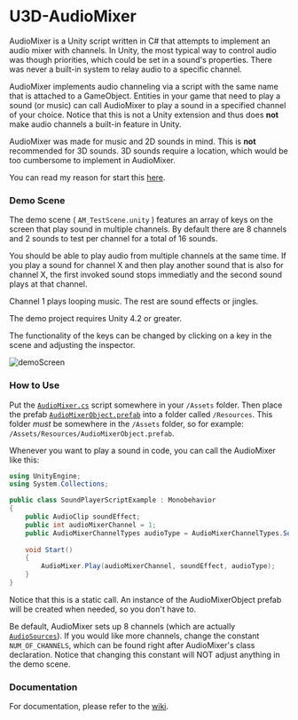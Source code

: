 U3D-AudioMixer
==============

AudioMixer is a Unity script written in C# that attempts to implement an audio mixer with channels. In Unity, the most typical way to control audio was though priorities, which could be set in a sound's properties. There was never a built-in system to relay audio to a specific channel.

AudioMixer implements audio channeling via a script with the same name that is attached to a GameObject. Entities in your game that need to play a sound (or music) can call AudioMixer to play a sound in a specified channel of your choice. Notice that this is not a Unity extension and thus does **not** make audio channels a built-in feature in Unity.

AudioMixer was made for music and 2D sounds in mind. This is **not** recommended for 3D sounds. 3D sounds require a location, which would be too cumbersome to implement in AudioMixer.

You can read my reason for start this [here](http://jibransyed.wordpress.com/2013/09/27/playing-around-with-audio-in-unity/).

### Demo Scene

The demo scene ( `AM_TestScene.unity` ) features an array of keys on the screen that play sound in multiple channels. By default there are 8 channels and 2 sounds to test per channel for a total of 16 sounds. 

You should be able to play audio from multiple channels at the same time. If you play a sound for channel X and then play another sound that is also for channel X, the first invoked sound stops immediatly and the second sound plays at that channel.

Channel 1 plays looping music. The rest are sound effects or jingles.

The demo project requires Unity 4.2 or greater.

The functionality of the keys can be changed by clicking on a key in the scene and adjusting the inspector.

![demoScreen](https://pbs.twimg.com/media/BVNV156CQAAigbq.png)

### How to Use

Put the [`AudioMixer.cs`](https://github.com/JISyed/U3D-AudioMixer/blob/master/AudioMixerProj/Assets/U3D-AudioMixer/Scripts/AudioMixer.cs) script somewhere in your `/Assets` folder. Then place the prefab [`AudioMixerObject.prefab`](https://github.com/JISyed/U3D-AudioMixer/blob/master/AudioMixerProj/Assets/U3D-AudioMixer/Resources/AudioMixerObject.prefab) into a folder called `/Resources`. This folder *must* be somewhere in the `/Assets` folder, so for example: `/Assets/Resources/AudioMixerObject.prefab`. 

Whenever you want to play a sound in code, you can call the AudioMixer like this:

```csharp
using UnityEngine;
using System.Collections;

public class SoundPlayerScriptExample : Monobehavior
{
    public AudioClip soundEffect;
    public int audioMixerChannel = 1;
    public AudioMixerChannelTypes audioType = AudioMixerChannelTypes.Sound;
    
    void Start()
    {
        AudioMixer.Play(audioMixerChannel, soundEffect, audioType);
    }
}
```

Notice that this is a static call. An instance of the AudioMixerObject prefab will be created when needed, so you don't have to.

Be default, AudioMixer sets up 8 channels (which are actually [`AudioSources`](http://docs.unity3d.com/Documentation/ScriptReference/AudioSource.html)). If you would like more channels, change the constant `NUM_OF_CHANNELS`, which can be found right after AudioMixer's class declaration. Notice that changing this constant will NOT adjust anything in the demo scene.

### Documentation

For documentation, please refer to the [wiki](https://github.com/JISyed/U3D-AudioMixer/wiki).
